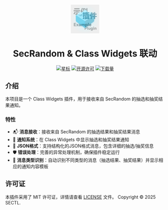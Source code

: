 <div align="center">
<img src="icon.png" alt="SecRandom" width="18%">
<h1>SecRandom & Class Widgets 联动</h1>


[![星标](https://img.shields.io/github/stars/SECTL/cw-SecRandom-CW-plugin?style=for-the-badge&color=orange&label=星标)](https://github.com/SECTL/cw-SecRandom-CW-plugin)
[![开源许可](https://img.shields.io/badge/license-MIT-darkgreen.svg?label=开源许可证&style=for-the-badge)](https://github.com/SECTL/cw-SecRandom-CW-plugin)
[![下载量](https://img.shields.io/github/downloads/SECTL/cw-SecRandom-CW-plugin/total.svg?label=下载量&color=green&style=for-the-badge)](https://github.com/SECTL/cw-SecRandom-CW-plugin)

</div>

## 介绍

本项目是一个 Class Widgets 插件，用于接收来自 SecRandom 的抽选和抽奖结果通知。

### 特性

- 📬 **消息接收**：接收来自 SecRandom 的抽选结果和抽奖结果消息
- 📢 **通知系统**：在 Class Widgets 中显示抽选和抽奖结果通知
- 📝 **JSON格式**：支持结构化的JSON格式消息，包含详细的抽选/抽奖信息
- 🛡️ **错误处理**：完善的异常处理机制，确保插件稳定运行
- 🎯 **消息类型识别**：自动识别不同类型的消息（抽选结果、抽奖结果）并显示相应的通知内容模板

## 许可证
本插件采用了 MIT 许可证，详情请查看 [LICENSE](LICENSE) 文件。
Copyright © 2025 SECTL.